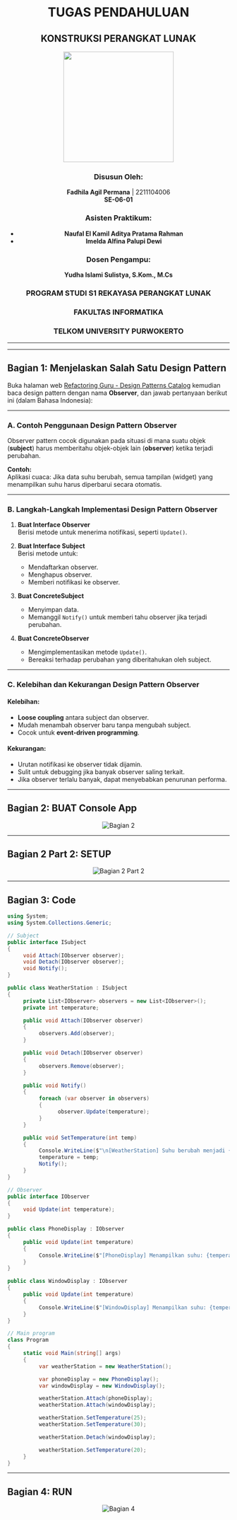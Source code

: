 
<div align="center">

# TUGAS PENDAHULUAN  
## KONSTRUKSI PERANGKAT LUNAK  

<img src="https://lac.telkomuniversity.ac.id/wp-content/uploads/2021/01/cropped-1200px-Telkom_University_Logo.svg-270x270.png" width="250px">

### Disusun Oleh:  
**Fadhila Agil Permana** | 2211104006  
**SE-06-01**  

### Asisten Praktikum:  
- **Naufal El Kamil Aditya Pratama Rahman**  
- **Imelda Alfina Palupi Dewi**  

### Dosen Pengampu:  
**Yudha Islami Sulistya, S.Kom., M.Cs**  

### PROGRAM STUDI S1 REKAYASA PERANGKAT LUNAK  
### FAKULTAS INFORMATIKA  
### TELKOM UNIVERSITY PURWOKERTO  

<hr>

</div>

---

## Bagian 1: Menjelaskan Salah Satu Design Pattern

Buka halaman web [Refactoring Guru - Design Patterns Catalog](https://refactoring.guru/design-patterns/catalog) kemudian baca design pattern dengan nama **Observer**, dan jawab pertanyaan berikut ini (dalam Bahasa Indonesia):

---

### **A. Contoh Penggunaan Design Pattern Observer**

Observer pattern cocok digunakan pada situasi di mana suatu objek (**subject**) harus memberitahu objek-objek lain (**observer**) ketika terjadi perubahan.

**Contoh:**  
Aplikasi cuaca: Jika data suhu berubah, semua tampilan (widget) yang menampilkan suhu harus diperbarui secara otomatis.

---

### **B. Langkah-Langkah Implementasi Design Pattern Observer**

1. **Buat Interface Observer**  
    Berisi metode untuk menerima notifikasi, seperti `Update()`.

2. **Buat Interface Subject**  
    Berisi metode untuk:  
    - Mendaftarkan observer.  
    - Menghapus observer.  
    - Memberi notifikasi ke observer.

3. **Buat ConcreteSubject**  
    - Menyimpan data.  
    - Memanggil `Notify()` untuk memberi tahu observer jika terjadi perubahan.

4. **Buat ConcreteObserver**  
    - Mengimplementasikan metode `Update()`.  
    - Bereaksi terhadap perubahan yang diberitahukan oleh subject.

---

### **C. Kelebihan dan Kekurangan Design Pattern Observer**

#### **Kelebihan:**
- **Loose coupling** antara subject dan observer.  
- Mudah menambah observer baru tanpa mengubah subject.  
- Cocok untuk **event-driven programming**.

#### **Kekurangan:**
- Urutan notifikasi ke observer tidak dijamin.  
- Sulit untuk debugging jika banyak observer saling terkait.  
- Jika observer terlalu banyak, dapat menyebabkan penurunan performa.

---

## Bagian 2: BUAT Console App
<p align="center">
  <img src="IMAGE/TP/1.png" alt="Bagian 2">
</p>

---

## Bagian 2 Part 2: SETUP
<p align="center">
  <img src="IMAGE/TP/2.png" alt="Bagian 2 Part 2">
</p>

---

## Bagian 3: Code

```csharp
using System;
using System.Collections.Generic;

// Subject
public interface ISubject
{
     void Attach(IObserver observer);
     void Detach(IObserver observer);
     void Notify();
}

public class WeatherStation : ISubject
{
     private List<IObserver> observers = new List<IObserver>();
     private int temperature;

     public void Attach(IObserver observer)
     {
          observers.Add(observer);
     }

     public void Detach(IObserver observer)
     {
          observers.Remove(observer);
     }

     public void Notify()
     {
          foreach (var observer in observers)
          {
                observer.Update(temperature);
          }
     }

     public void SetTemperature(int temp)
     {
          Console.WriteLine($"\n[WeatherStation] Suhu berubah menjadi {temp}°C");
          temperature = temp;
          Notify();
     }
}

// Observer
public interface IObserver
{
     void Update(int temperature);
}

public class PhoneDisplay : IObserver
{
     public void Update(int temperature)
     {
          Console.WriteLine($"[PhoneDisplay] Menampilkan suhu: {temperature}°C");
     }
}

public class WindowDisplay : IObserver
{
     public void Update(int temperature)
     {
          Console.WriteLine($"[WindowDisplay] Menampilkan suhu: {temperature}°C");
     }
}

// Main program
class Program
{
     static void Main(string[] args)
     {
          var weatherStation = new WeatherStation();

          var phoneDisplay = new PhoneDisplay();
          var windowDisplay = new WindowDisplay();

          weatherStation.Attach(phoneDisplay);
          weatherStation.Attach(windowDisplay);

          weatherStation.SetTemperature(25);
          weatherStation.SetTemperature(30);

          weatherStation.Detach(windowDisplay);

          weatherStation.SetTemperature(20);
     }
}
```

---

## Bagian 4: RUN
<p align="center">
  <img src="IMAGE/TP/3.png" alt="Bagian 4">
</p>
